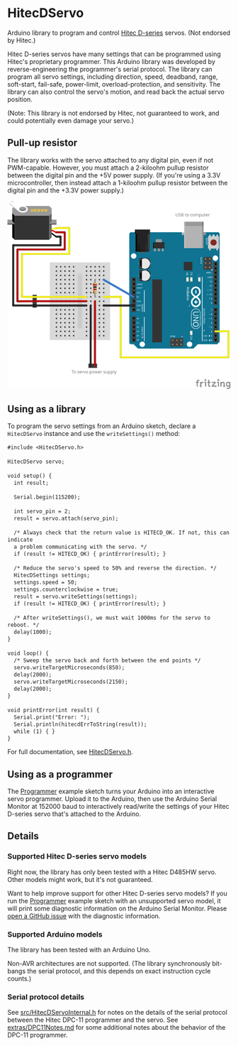 # HitecDServo
Arduino library to program and control [Hitec D-series](https://hitecrcd.com/products/servos/servos/digital/d-series) servos. (Not endorsed by Hitec.)

Hitec D-series servos have many settings that can be programmed using Hitec's proprietary programmer. This Arduino library was developed by reverse-engineering the programmer's serial protocol. The library can program all servo settings, including direction, speed, deadband, range, soft-start, fail-safe, power-limit, overload-protection, and sensitivity. The library can also control the servo's motion, and read back the actual servo position.

(Note: This library is not endorsed by Hitec, not guaranteed to work, and could potentially even damage your servo.)

## Pull-up resistor
The library works with the servo attached to any digital pin, even if not PWM-capable. However, you must attach a 2-kiloohm pullup resistor between the digital pin and the +5V power supply. (If you're using a 3.3V microcontroller, then instead attach a 1-kiloohm pullup resistor between the digital pin and the +3.3V power supply.)

![Diagram of pullup resistor](extras/PullupResistorDiagram.svg)

## Using as a library
To program the servo settings from an Arduino sketch, declare a `HitecDServo` instance and use the `writeSettings()` method:
```
#include <HitecDServo.h>

HitecDServo servo;

void setup() {
  int result;

  Serial.begin(115200);

  int servo_pin = 2;
  result = servo.attach(servo_pin);

  /* Always check that the return value is HITECD_OK. If not, this can indicate
  a problem communicating with the servo. */
  if (result != HITECD_OK) { printError(result); }

  /* Reduce the servo's speed to 50% and reverse the direction. */
  HitecDSettings settings;
  settings.speed = 50;
  settings.counterclockwise = true;
  result = servo.writeSettings(settings);
  if (result != HITECD_OK) { printError(result); }

  /* After writeSettings(), we must wait 1000ms for the servo to reboot. */
  delay(1000);
}

void loop() {
  /* Sweep the servo back and forth between the end points */
  servo.writeTargetMicroseconds(850);
  delay(2000);
  servo.writeTargetMicroseconds(2150);
  delay(2000);
}

void printError(int result) {
  Serial.print("Error: ");
  Serial.println(hitecdErrToString(result));
  while (1) { }
}
```

For full documentation, see [HitecDServo.h](src/HitecDServo.h).

## Using as a programmer
The [Programmer](examples/Programmer/Programmer.ino) example sketch turns your Arduino into an interactive servo programmer. Upload it to the Arduino, then use the Arduino Serial Monitor at 152000 baud to interactively read/write the settings of your Hitec D-series servo that's attached to the Arduino.

## Details

### Supported Hitec D-series servo models
Right now, the library has only been tested with a Hitec D485HW servo. Other models might work, but it's not guaranteed.

Want to help improve support for other Hitec D-series servo models? If you run the [Programmer](examples/Programmer/Programmer.ino) example sketch with an unsupported servo model, it will print some diagnostic information on the Arduino Serial Monitor. Please [open a GitHub issue](https://github.com/timmaxw/HitecDServo/issues/new) with the diagnostic information.

### Supported Arduino models
The library has been tested with an Arduino Uno.

Non-AVR architectures are not supported. (The library synchronously bit-bangs the serial protocol, and this depends on exact instruction cycle counts.)

### Serial protocol details
See [src/HitecDServoInternal.h](src/HitecDServoInternal.h) for notes on the details of the serial protocol between the Hitec DPC-11 programmer and the servo. See [extras/DPC11Notes.md](extras/DPC11Notes.md) for some additional notes about the behavior of the DPC-11 programmer.
